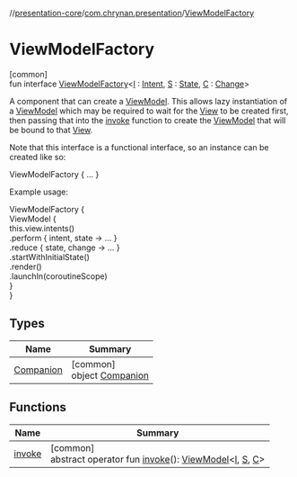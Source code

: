 //[presentation-core](../../../index.md)/[com.chrynan.presentation](../index.md)/[ViewModelFactory](index.md)

# ViewModelFactory

[common]\
fun interface [ViewModelFactory](index.md)&lt;[I](index.md) : [Intent](../-intent/index.md), [S](index.md) : [State](../-state/index.md), [C](index.md) : [Change](../-change/index.md)&gt;

A component that can create a [ViewModel](../-view-model/index.md). This allows lazy instantiation of a [ViewModel](../-view-model/index.md) which may be required to wait for the [View](../-view/index.md) to be created first, then passing that into the [invoke](invoke.md) function to create the [ViewModel](../-view-model/index.md) that will be bound to that [View](../-view/index.md).

Note that this interface is a functional interface, so an instance can be created like so:

ViewModelFactory { ... }

Example usage:

ViewModelFactory {\
    ViewModel {\
        this.view.intents()\
        .perform { intent, state -&gt; ... }\
        .reduce { state, change -&gt; ... }\
        .startWithInitialState()\
        .render()\
        .launchIn(coroutineScope)\
    }\
}

## Types

| Name | Summary |
|---|---|
| [Companion](-companion/index.md) | [common]<br>object [Companion](-companion/index.md) |

## Functions

| Name | Summary |
|---|---|
| [invoke](invoke.md) | [common]<br>abstract operator fun [invoke](invoke.md)(): [ViewModel](../-view-model/index.md)&lt;[I](index.md), [S](index.md), [C](index.md)&gt; |
